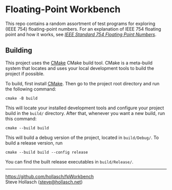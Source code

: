 
Floating-Point Workbench
====================================================================================================

This repo contains a random assortment of test programs for exploring (IEEE 754) floating-point
numbers. For an explanation of IEEE 754 floating point and how it works, see
[_IEEE Standard 754 Floating Point Numbers_][fp].


Building
----------
This project uses the [CMake][] CMake build tool. CMake is a meta-build system that locates and uses
your local development tools to build the project if possible.

To build, first install [CMake][]. Then go to the project root directory and run the following
command:

    cmake -B build

This will locate your installed development tools and configure your project build in the `build/`
directory. After that, whenever you want a new build, run this command:

    cmake --build build

This will build a debug version of the project, located in `build/Debug/`. To build a release
version, run

    cmake --build build --config release

You can find the built release executables in `build/Release/`.


----------------------------------------------------------------------------------------------------
https://github.com/hollasch/fpWorkbench<br>
Steve Hollasch (steve@hollasch.net)



[CMake]: https://cmake.org/
[fp]:    https://steve.hollasch.net/cgindex/coding/ieeefloat.html
